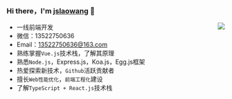 ### Hi there，I'm [jslaowang](https://jslaowang.com) 👋 

<img align="right" src="https://github-readme-stats.vercel.app/api?username=jslaowang&show_icons=true&hide_border=true&theme=vue-dark" />

- 一线前端开发
- 微信：13522750636
- Email：13522750636@163.com
- 熟练掌握`Vue.js`技术栈，了解其原理
- 熟悉`Node.js`，Express.js，Koa.js，Egg.js框架
- 热爱探索新技术，`Github`活跃贡献者
- 擅长`Web性能优化`，`前端工程化`建设
- 了解`TypeScript + React.js`技术栈

